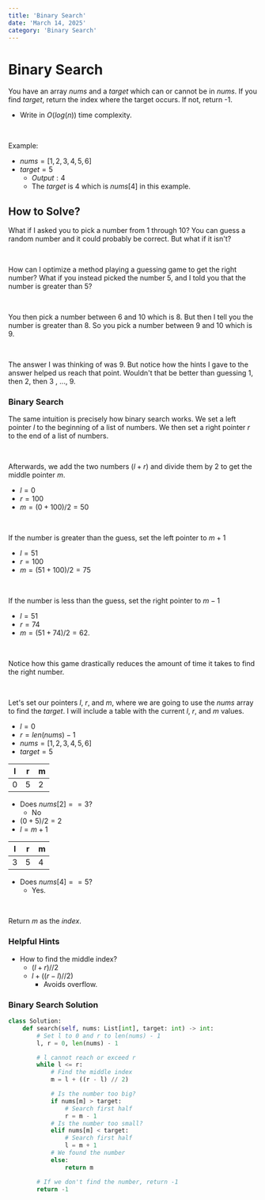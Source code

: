 ```yaml
---
title: 'Binary Search'
date: 'March 14, 2025'
category: 'Binary Search'
---
```


# Binary Search

You have an array $nums$ and a $target$ which can or cannot be in $nums$. If you find $target$, return the index where the target occurs. If not, return -1.

- Write in $O(log(n))$ time complexity.

<br />

Example:
- $nums = [1, 2, 3, 4, 5, 6]$
- $target = 5$
    - $Output: 4$
    - The $target$ is 4 which is $nums[4]$ in this example.

## How to Solve?

What if I asked you to pick a number from $1$ through $10$? You can guess a random number and it could probably be correct. But what if it isn't?

<br />

How can I optimize a method playing a guessing game to get the right number? What if you instead picked the number $5$, and I told you that the number is greater than $5$?

<br />

You then pick a number between $6$ and $10$ which is $8$. But then I tell you the number is greater than $8$. So you pick a number between $9$ and $10$ which is $9$.

<br />

The answer I was thinking of was $9$. But notice how the hints I gave to the answer helped us reach that point. Wouldn't that be better than guessing $1$, then $2$, then $3$ , $...$, $9$.

### Binary Search

The same intuition is precisely how binary search works. We set a left pointer $l$ to the beginning of a list of numbers. We then set a right pointer $r$ to the end of a list of numbers.

<br />

Afterwards, we add the two numbers $(l + r)$ and divide them by $2$ to get the middle pointer $m$.

- $l = 0$
- $r = 100$
- $m = (0 + 100) / 2 = 50$

<br />

If the number is greater than the guess, set the left pointer to $m + 1$

- $l = 51$
- $r = 100$
- $m = (51 + 100) / 2 = 75$

<br />

If the number is less than the guess, set the right pointer to $m - 1$

- $l = 51$
- $r = 74$
- $m = (51 + 74) / 2 = 62$.

<br />

Notice how this game drastically reduces the amount of time it takes to find the right number.

<br />

Let's set our pointers $l$, $r$, and $m$, where we are going to use the $nums$ array to find the $target$. I will include a table with the current $l$, $r$, and $m$ values.

- $l = 0$
- $r = len(nums) - 1$
- $nums = [1, 2, 3, 4, 5, 6]$
- $target = 5$

|   l   |   r   |   m
|   --- |   --- |   ---
|   0   |   5   |   2

- Does $nums[2] == 3$?
    - No
- $(0 + 5) / 2 = 2$
- $l = m + 1$

|   l   |   r   |   m
|   --- |   --- |   ---
|   3   |   5   |   4

- Does $nums[4] == 5?$
    - Yes.

<br />

Return $m$ as the $index$.

### Helpful Hints
- How to find the middle index?
    - $(l + r) // 2$
    - $l + ((r - l) // 2)$
        - Avoids overflow.


### Binary Search Solution
```python
class Solution:
    def search(self, nums: List[int], target: int) -> int:
        # Set l to 0 and r to len(nums) - 1
        l, r = 0, len(nums) - 1

        # l cannot reach or exceed r
        while l <= r:
            # Find the middle index
            m = l + ((r - l) // 2)

            # Is the number too big?
            if nums[m] > target:
                # Search first half
                r = m - 1
            # Is the number too small?
            elif nums[m] < target:
                # Search first half
                l = m + 1
            # We found the number
            else:
                return m

        # If we don't find the number, return -1
        return -1

